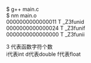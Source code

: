 $ g++ main.c   
$ nm main.o  
0000000000000011 T _Z3funid   
0000000000000024 T _Z3funif  
0000000000000000 T _Z3funii  
  
3 代表函数字符个数  
i代表int    d代表double     f代表float  

